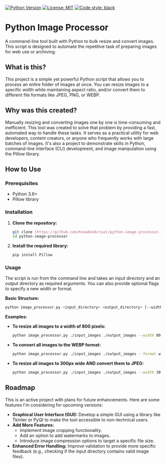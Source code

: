 [![Python Version](https://img.shields.io/badge/python-3.6+-blue.svg)](https://www.python.org/downloads/)
[![License: MIT](https://img.shields.io/badge/License-MIT-yellow.svg)](https://opensource.org/licenses/MIT)
[![Code style: black](https://img.shields.io/badge/code%20style-black-000000.svg)](https://github.com/psf/black)

# Python Image Processor

A command-line tool built with Python to bulk resize and convert images. This script is designed to automate the repetitive task of preparing images for web use or archiving.

## What is this?

This project is a simple yet powerful Python script that allows you to process an entire folder of images at once. You can resize images to a specific width while maintaining aspect ratio, and/or convert them to different file formats like JPEG, PNG, or WEBP.

## Why was this created?

Manually resizing and converting images one by one is time-consuming and inefficient. This tool was created to solve that problem by providing a fast, automated way to handle these tasks. It serves as a practical utility for web developers, content creators, or anyone who frequently works with large batches of images. It's also a project to demonstrate skills in Python, command-line interface (CLI) development, and image manipulation using the Pillow library.

## How to Use

### Prerequisites

* Python 3.6+
* Pillow library

### Installation

1.  **Clone the repository:**
    ```bash
    git clone [https://github.com/KnowOneActual/python-image-processor.git](https://github.com/KnowOneActual/python-image-processor.git)
    cd python-image-processor
    ```

2.  **Install the required library:**
    ```bash
    pip install Pillow
    ```

### Usage

The script is run from the command line and takes an input directory and an output directory as required arguments. You can also provide optional flags to specify a new width or format.

**Basic Structure:**
```bash
python image_processor.py <input_directory> <output_directory> [--width <number>] [--format <type>]
````

**Examples:**

  * **To resize all images to a width of 800 pixels:**

    ```bash
    python image_processor.py ./input_images ./output_images --width 800
    ```

  * **To convert all images to the WEBP format:**

    ```bash
    python image_processor.py ./input_images ./output_images --format webp
    ```

  * **To resize all images to 300px wide AND convert them to JPEG:**

    ```bash
    python image_processor.py ./input_images ./output_images --width 300 --format jpeg
    ```

## Roadmap

This is an active project with plans for future enhancements. Here are some features I'm considering for upcoming versions:

  * **Graphical User Interface (GUI):** Develop a simple GUI using a library like Tkinter or PyQt to make the tool accessible to non-technical users.
  * **Add More Features:**
      * Implement image cropping functionality.
      * Add an option to add watermarks to images.
      * Introduce image compression options to target a specific file size.
  * **Enhanced Error Handling:** Improve validation to provide more specific feedback (e.g., checking if the input directory contains valid image files).
